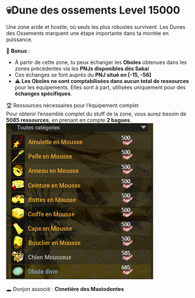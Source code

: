 # 💀Dune des ossements Level 15000

Une zone aride et hostile, où seuls les plus robustes survivent. Les Dunes des Ossements marquent une étape importante dans ta montée en puissance.

💸 **Bonus** :

* À partir de cette zone, tu peux échanger les **Oboles** obtenues dans les zones précédentes via les **PNJs disponibles dès Sakai**
* Ces échanges se font auprès du **PNJ situé en \[-15, -56]**
* ⚠️ **Les Oboles ne sont comptabilisées dans aucun total de ressources** pour les équipements. Elles sont à part, utilisées uniquement pour des **échanges spécifiques**.

🏆 Ressources nécessaires pour l’équipement complet\
Pour obtenir l’ensemble complet du stuff de la zone, vous aurez besoin de **5085 ressources**, en prenant en compte **2 bagues**.\
![](../../.gitbook/assets/{491C2C79-F8A7-4038-AE4F-78B41C3C536B}.png)

🕳️ Donjon associé : **Cimetière des Mastodontes**
